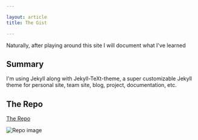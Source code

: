 ```yaml
---

layout: article
title: The Gist

---
```


Naturally, after playing around this site I will document what I've learned

## Summary

I'm using Jekyll along with Jekyll-TeXt-theme, a super customizable Jekyll theme for personal site, team site, blog, project, documentation, etc.

## The Repo

[The Repo](https://github.com/kitian616/jekyll-TeXt-theme)

![Repo image](https://media.discordapp.net/attachments/944831699878047746/945352116669648987/Screenshot_152.png)

